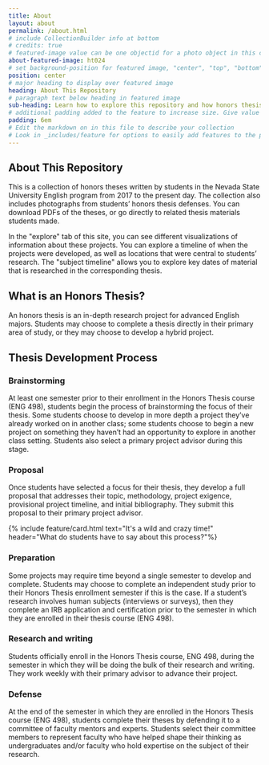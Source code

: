 ```yaml
---
title: About
layout: about
permalink: /about.html
# include CollectionBuilder info at bottom
# credits: true
# featured-image value can be one objectid for a photo object in this collection, a relative path to an image in this project, or a full url to any image. If left blank, no featured image will appear at top of About page.
about-featured-image: ht024
# set background-position for featured image, "center", "top", "bottom"
position: center
# major heading to display over featured image
heading: About This Repository
# paragraph text below heading in featured image
sub-heading: Learn how to explore this repository and how honors thesis research develops.
# additional padding added to the feature to increase size. Give value in em or px, e.g. "5em".
padding: 6em
# Edit the markdown on in this file to describe your collection
# Look in _includes/feature for options to easily add features to the page
---
```


## About This Repository

This is a collection of honors theses written by students in the Nevada State University English program from 2017 to the present day. The collection also includes photographs from students’ honors thesis defenses. You can download PDFs of the theses, or go directly to related thesis materials students made.

In the "explore" tab of this site, you can see different visualizations of information about these projects. You can explore a timeline of when the projects were developed, as well as locations that were central to students’ research. The "subject timeline" allows you to explore key dates of material that is researched in the corresponding thesis.

## What is an Honors Thesis?

An honors thesis is an in-depth research project for advanced English majors. Students may choose to complete a thesis directly in their primary area of study, or they may choose to develop a hybrid project. 

## Thesis Development Process

### Brainstorming
At least one semester prior to their enrollment in the Honors Thesis course (ENG 498), students begin the process of brainstorming the focus of their thesis. Some students choose to develop in more depth a project they’ve already worked on in another class; some students choose to begin a new project on something they haven’t had an opportunity to explore in another class setting. Students also select a primary project advisor during this stage.


### Proposal
Once students have selected a focus for their thesis, they develop a full proposal that addresses their topic, methodology, project exigence, provisional project timeline, and initial bibliography. They submit this proposal to their primary project advisor.


{% include feature/card.html text="It's a wild and crazy time!" header="What do students have to say about this process?"%}


### Preparation
Some projects may require time beyond a single semester to develop and complete. Students may choose to complete an independent study prior to their Honors Thesis enrollment semester if this is the case. If a student’s research involves human subjects (interviews or surveys), then they complete an IRB application and certification prior to the semester in which they are enrolled in their thesis course (ENG 498). 


### Research and writing
Students officially enroll in the Honors Thesis course, ENG 498, during the semester in which they will be doing the bulk of their research and writing. They work weekly with their primary advisor to advance their project.


### Defense
At the end of the semester in which they are enrolled in the Honors Thesis course (ENG 498), students complete their theses by defending it to a committee of faculty mentors and experts. Students select their committee members to represent faculty who have helped shape their thinking as undergraduates and/or faculty who hold expertise on the subject of their research. 


